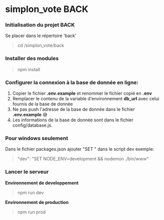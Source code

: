 # simplon_vote BACK

### Initialisation du projet BACK
Se placer dans le répertoire 'back'
> cd /simplon_vote/back

### Installer des modules
> npm install

### Configurer la connexion à la base de donnée en ligne:
1. Copier le fichier **.env.example** et renommer le fichier copié en **.env**
2. Remplacer le contenu de la variable d'environnement **db_url** avec celui fournis de la base de donnée
3. Ne pas push l'adresse de la base de donnée dans le fichier **.env.example** 😅
4. Les informations de la base de donnée sont dans le fichier config/database.js.

### Pour windows seulement
Dans le fichier packages.json 
ajouter "SET " dans le script dev
exemple:
> "dev": "SET NODE_ENV=development && nodemon ./bin/www"

### Lancer le serveur
**Environnement de developpement**
> npm run dev

**Environnement de production**
> npm run prod


